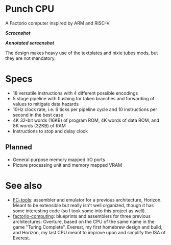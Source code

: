 # Punch CPU
A Factorio computer inspired by ARM and RISC-V

***Screenshot***

***Annotated screenshot***

The design makes heavy use of the textplates and nixie tubes mods, but they are not mandatory.

# Specs
- 18 versatile instructions with 4 different possible encodings
- 5 stage pipeline with flushing for taken branches and forwarding of values to mitigate data hazards
- 10Hz clock rate, i.e. 6 ticks per pipeline cycle and 10 instructions per second in the best case
- 4K 32-bit words (16KB) of program ROM, 4K words of data ROM, and 8K words (32KB) of RAM
- Instructions to stop and delay clock

## Planned
- General purpose memory mapped I/O ports
- Picture processing unit and memory mapped VRAM

# See also

- [FC-tools](https://github.com/giodueck/FC-tools): assembler and emulator for a previous architecture, Horizon. Meant to be extensible but really isn't well organized, though it has some interesting code (so I took some into this project as well).
- [factorio-computing](https://github.com/giodueck/factorio-computing): blueprints and assemblers for three previous architectures: Overture, based on the CPU of the same name in the game "Turing Complete", Everest, my first homebrew design and build, and Horizon, my last CPU meant to improve upon and simplify the ISA of Everest.
